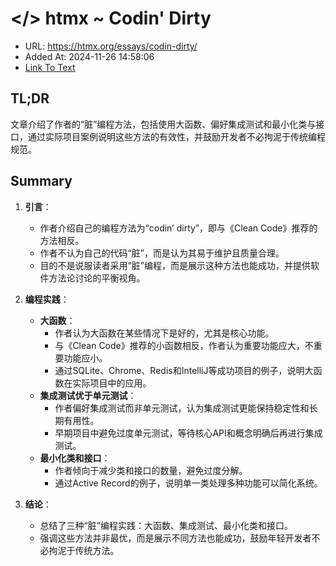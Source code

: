 # </> htmx ~ Codin' Dirty
- URL: https://htmx.org/essays/codin-dirty/
- Added At: 2024-11-26 14:58:06
- [Link To Text](2024-11-26-htmx-~-codin'-dirty_raw.md)

## TL;DR
文章介绍了作者的“脏”编程方法，包括使用大函数、偏好集成测试和最小化类与接口，通过实际项目案例说明这些方法的有效性，并鼓励开发者不必拘泥于传统编程规范。

## Summary
1. **引言**：
   - 作者介绍自己的编程方法为“codin’ dirty”，即与《Clean Code》推荐的方法相反。
   - 作者不认为自己的代码“脏”，而是认为其易于维护且质量合理。
   - 目的不是说服读者采用“脏”编程，而是展示这种方法也能成功，并提供软件方法论讨论的平衡视角。

2. **编程实践**：
   - **大函数**：
     - 作者认为大函数在某些情况下是好的，尤其是核心功能。
     - 与《Clean Code》推荐的小函数相反，作者认为重要功能应大，不重要功能应小。
     - 通过SQLite、Chrome、Redis和IntelliJ等成功项目的例子，说明大函数在实际项目中的应用。
   - **集成测试优于单元测试**：
     - 作者偏好集成测试而非单元测试，认为集成测试更能保持稳定性和长期有用性。
     - 早期项目中避免过度单元测试，等待核心API和概念明确后再进行集成测试。
   - **最小化类和接口**：
     - 作者倾向于减少类和接口的数量，避免过度分解。
     - 通过Active Record的例子，说明单一类处理多种功能可以简化系统。

3. **结论**：
   - 总结了三种“脏”编程实践：大函数、集成测试、最小化类和接口。
   - 强调这些方法并非最优，而是展示不同方法也能成功，鼓励年轻开发者不必拘泥于传统方法。
